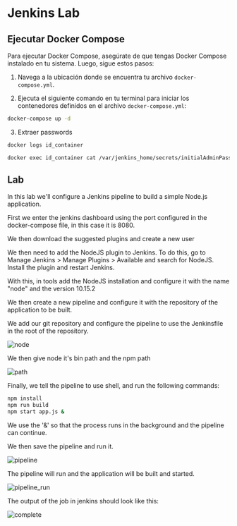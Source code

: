 # Jenkins Lab

## Ejecutar Docker Compose

Para ejecutar Docker Compose, asegúrate de que tengas Docker Compose instalado en tu sistema. Luego, sigue estos pasos:

1. Navega a la ubicación donde se encuentra tu archivo `docker-compose.yml`.

2. Ejecuta el siguiente comando en tu terminal para iniciar los contenedores definidos en el archivo `docker-compose.yml`:

```bash
docker-compose up -d
```

3. Extraer passwords

```bash
docker logs id_container
```

```bash
docker exec id_container cat /var/jenkins_home/secrets/initialAdminPassword
```


## Lab 

In this lab we'll configure a Jenkins pipeline to build a simple Node.js application.

First we enter the jenkins dashboard using the port configured in the docker-compose file, in this case it is 8080.

We then download the suggested plugins and create a new user

We then need to add the NodeJS plugin to Jenkins. To do this, go to Manage Jenkins > Manage Plugins > Available and search for NodeJS. Install the plugin and restart Jenkins.

With this, in tools add the NodeJS installation and configure it with the name "node" and the version 10.15.2

We then create a new pipeline and configure it with the repository of the application to be built.

We add our git repository and configure the pipeline to use the Jenkinsfile in the root of the repository.

![node](../images/Screenshot%202025-03-12%20at%208.41.23 PM.png)

We then give node it's bin path and the npm path

![path](../images/Screenshot%202025-03-12%20at%208.42.36 PM.png)

Finally, we tell the pipeline to use shell, and run the following commands:

```bash
npm install
npm run build
npm start app.js &
```

We use the '&' so that the process runs in the background and the pipeline can continue.

We then save the pipeline and run it.

![pipeline](../images/Screenshot%202025-03-15%20at%206.23.02 PM.png)

The pipeline will run and the application will be built and started.

![pipeline_run](../images/Screenshot%202025-03-15%20at%207.47.46 PM.png)


The output of the job in jenkins should look like this:

![complete](../images/Screenshot%202025-03-12%20at%208.41.23 PM.png)